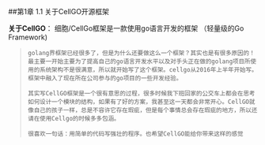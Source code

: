 
##第1章 1.1 关于CellGO开源框架

**关于CellGO**：
细胞/CellGo框架是一款使用go语言开发的框架 （轻量级的Go Framework) 

>     golang界框架已经很多了，但是为什么还要做这么一个框架？其实也是有很多原因的！最主要一开始主要为了提高自己的go语言开发水平以及对手头正在做的golang项目所使用的系统架构不是很满意，所以就开始写了这个框架。cellgo从2016年上半年开始写。框架中融入了现在所在公司参与的go项目的一些开发经验。
>         
>     其实写CellGO框架是一个很有意思的过程，很多时候我下班回家的公交车上都会在思考如何设计一个模块的结构，如果有了好的方案，我甚至这一天都会非常开心。CellGO就像自己的孩子一样，总是不容许它存在瑕疵，但是每个事情总会存在瑕疵的地方，所以还请在使用Cellgo的时候多多包涵。
> 
>     很喜欢一句话：用简单的代码写强壮的程序。也希望CellGO能给你带来这样的感觉
